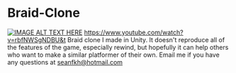 # Braid-Clone
[![IMAGE ALT TEXT HERE](https://img.youtube.com/vi/rbfNWSgNDBU&t/0.jpg)](https://www.youtube.com/watch?v=rbfNWSgNDBU&t)
https://www.youtube.com/watch?v=rbfNWSgNDBU&t
Braid clone I made in Unity. It doesn't reproduce all of the features of the game, especially rewind, but hopefully it can help others who want to make a similar platformer of their own. 
Email me if you have any questions at seanfkh@hotmail.com
